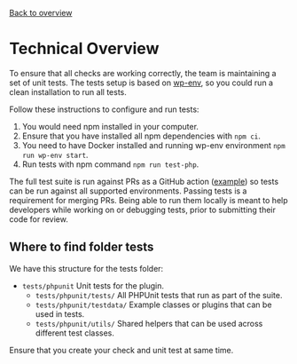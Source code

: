 [Back to overview](./README.md)

# Technical Overview

To ensure that all checks are working correctly, the team is maintaining a set of unit tests. The tests setup is based on [wp-env](https://make.wordpress.org/core/2020/03/03/wp-env-simple-local-environments-for-wordpress/), so you could run a clean installation to run all tests.

Follow these instructions to configure and run tests:

1. You would need npm installed in your computer.
2. Ensure that you have installed all npm dependencies with `npm ci`.
3. You need to have Docker installed and running wp-env environment `npm run wp-env start`.
4. Run tests with npm command `npm run test-php`.

The full test suite is run against PRs as a GitHub action ([example](https://github.com/WordPress/plugin-check/actions/runs/9660204610)) so tests can be run against all supported environments. Passing tests is a requirement for merging PRs. Being able to run them locally is meant to help developers while working on or debugging tests, prior to submitting their code for review.

## Where to find folder tests

We have this structure for the tests folder:

- `tests/phpunit` Unit tests for the plugin.
  - `tests/phpunit/tests/` All PHPUnit tests that run as part of the suite.  
  - `tests/phpunit/testdata/` Example classes or plugins that can be used in tests.  
  - `tests/phpunit/utils/` Shared helpers that can be used across different test classes.  

Ensure that you create your check and unit test at same time.
